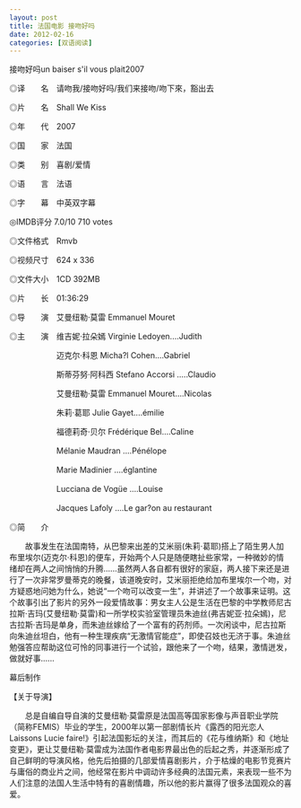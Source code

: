 ```yaml
---
layout: post
title: 法国电影 接吻好吗
date: 2012-02-16
categories: [双语阅读]  
---
```


接吻好吗un baiser s'il vous plait2007

◎译　　名　请吻我/接吻好吗/我们来接吻/吻下來，豁出去

◎片　　名　Shall We Kiss

◎年　　代　2007

◎国　　家　法国

◎类　　别　喜剧/爱情

◎语　　言　法语

◎字　　幕　中英双字幕

◎IMDB评分 7.0/10 710 votes

◎文件格式　Rmvb

◎视频尺寸　624 x 336

◎文件大小　1CD 392MB

◎片　　长　01:36:29

◎导　　演　艾曼纽勒·莫雷 Emmanuel Mouret

◎主　　演　维吉妮·拉朵嫣 Virginie Ledoyen....Judith

　　　　　　迈克尔·科恩 Micha?l Cohen....Gabriel

　　　　　　斯蒂芬努·阿科西 Stefano Accorsi .....Claudio

　　　　　　艾曼纽勒·莫雷 Emmanuel Mouret....Nicolas

　　　　　　朱莉·葛耶 Julie Gayet....émilie

　　　　　　福德莉奇·贝尔 Frédérique Bel....Caline

　　　　　　Mélanie Maudran ....Pénélope

　　　　　　Marie Madinier ....églantine

　　　　　　Lucciana de Vogüe ....Louise

　　　　　　Jacques Lafoly ....Le gar?on au restaurant

◎简　　介　

　　故事发生在法国南特，从巴黎来出差的艾米丽(朱莉·葛耶)搭上了陌生男人加布里埃尔(迈克尔·科恩)的便车，开始两个人只是随便瞎扯些家常，一种微妙的情绪却在两人之间悄悄的升腾......虽然两人各自都有很好的家庭，两人接下来还是进行了一次非常罗曼蒂克的晚餐，该道晚安时，艾米丽拒绝给加布里埃尔一个吻，对方疑惑地问她为什么，她说“一个吻可以改变一生”，并讲述了一个故事来证明。这个故事引出了影片的另外一段爱情故事：男女主人公是生活在巴黎的中学教师尼古拉斯·吉玛(艾曼纽勒·莫雷)和一所学校实验室管理员朱迪丝(弗吉妮亚·拉朵嫣)，尼古拉斯·吉玛是单身，而朱迪丝嫁给了一个富有的药剂师。一次闲谈中，尼古拉斯向朱迪丝坦白，他有一种生理疾病“无激情官能症”，即使召妓也无济于事。朱迪丝勉强答应帮助这位可怜的同事进行一个试验，跟他来了一个吻，结果，激情迸发，做就好事......

幕后制作

【关于导演】

　　总是自编自导自演的艾曼纽勒·莫雷原是法国高等国家影像与声音职业学院（简称FEMIS）毕业的学生，2000年以第一部剧情长片《露西的阳光恋人Laissons Lucie faire!》引起法国影坛的关注，而其后的《花与维纳斯》和《地址变更》，更让艾曼纽勒·莫雷成为法国作者电影界最出色的后起之秀，并逐渐形成了自己鲜明的导演风格，他先后拍摄的几部爱情喜剧影片，介于枯燥的电影节竞赛片与庸俗的商业片之间，他经常在影片中调动许多经典的法国元素，来表现一些不为人们注意的法国人生活中特有的喜剧情趣，所以他的影片赢得了很多法国观众的喜爱。
